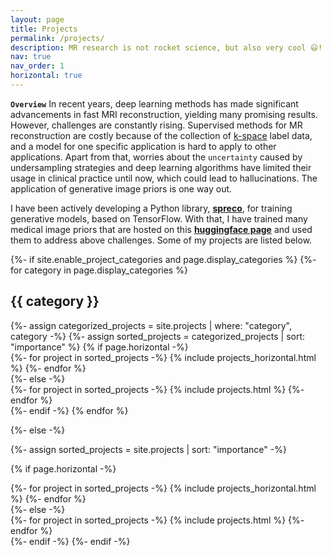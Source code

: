```yaml
---
layout: page
title: Projects
permalink: /projects/
description: MR research is not rocket science, but also very cool 😃!
nav: true
nav_order: 1
horizontal: true
---
```

**`Overview`** 
In recent years, deep learning methods has made significant advancements in fast MRI reconstruction, yielding many promising results. However, challenges are constantly rising. Supervised methods for MR reconstruction are costly because of the collection of [k-space](https://en.wikipedia.org/wiki/K-space_(magnetic_resonance_imaging)) label data, and a model for one specific application is hard to apply to other applications. Apart from that, worries about the `uncertainty` caused by undersampling strategies and deep learning algorithms have limited their usage in clinical practice until now, which could lead to hallucinations. The application of generative image priors is one way out. 

I have been actively developing a Python library, **[spreco](https://pypi.org/project/spreco/)**, for training generative models, based on TensorFlow. With that, I have trained many medical image priors that are hosted on this **[huggingface page](https://huggingface.co/Guanxiong/MRI-Image-Priors)** and used them to address above challenges. Some of my projects are listed below.

<!-- pages/projects.md -->
<div class="projects">
{%- if site.enable_project_categories and page.display_categories %}
  <!-- Display categorized projects -->
  {%- for category in page.display_categories %}
  <h2 class="category">{{ category }}</h2>
  {%- assign categorized_projects = site.projects | where: "category", category -%}
  {%- assign sorted_projects = categorized_projects | sort: "importance" %}
  <!-- Generate cards for each project -->
  {% if page.horizontal -%}
  <div class="container">
    <div class="row row-cols-1">
    {%- for project in sorted_projects -%}
      {% include projects_horizontal.html %}
    {%- endfor %}
    </div>
  </div>
  {%- else -%}
  <div class="grid">
    {%- for project in sorted_projects -%}
      {% include projects.html %}
    {%- endfor %}
  </div>
  {%- endif -%}
  {% endfor %}

{%- else -%}
<!-- Display projects without categories -->
  {%- assign sorted_projects = site.projects | sort: "importance" -%}
  <!-- Generate cards for each project -->
  {% if page.horizontal -%}
  <div class="container">
    <div class="row row-cols-1">
    {%- for project in sorted_projects -%}
      {% include projects_horizontal.html %}
    {%- endfor %}
    </div>
  </div>
  {%- else -%}
  <div class="grid">
    {%- for project in sorted_projects -%}
      {% include projects.html %}
    {%- endfor %}
  </div>
  {%- endif -%}
{%- endif -%}
</div>
